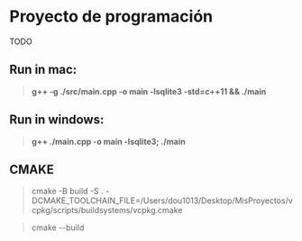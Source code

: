 # Proyecto de programación
TODO
## Run in mac:
> **g++ -g ./src/main.cpp -o main -lsqlite3 -std=c++11 && ./main**

## Run in windows:
> **g++ ./main.cpp -o main -lsqlite3; ./main**

## CMAKE


> cmake -B build -S . -DCMAKE_TOOLCHAIN_FILE=/Users/dou1013/Desktop/MisProyectos/vcpkg/scripts/buildsystems/vcpkg.cmake

> cmake --build